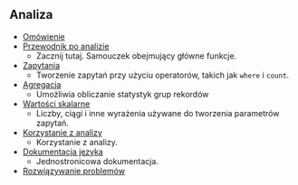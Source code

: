
## <a name="analytics"></a>Analiza
* [Omówienie](../articles/application-insights/app-insights-analytics.md)
* [Przewodnik po analizie](../articles/application-insights/app-insights-analytics-tour.md)
  * Zacznij tutaj. Samouczek obejmujący główne funkcje.
* [Zapytania](../articles/application-insights/app-insights-analytics-reference.md)
  * Tworzenie zapytań przy użyciu operatorów, takich jak `where` i `count`.
* [Agregacja](../articles/application-insights/app-insights-analytics-reference.md)
  * Umożliwia obliczanie statystyk grup rekordów
* [Wartości skalarne](../articles/application-insights/app-insights-analytics-reference.md)
  * Liczby, ciągi i inne wyrażenia używane do tworzenia parametrów zapytań.
* [Korzystanie z analizy](../articles/application-insights/app-insights-analytics-using.md)
  * Korzystanie z analizy.
* [Dokumentacja języka](../articles/application-insights/app-insights-analytics-reference.md)
  * Jednostronicowa dokumentacja.
* [Rozwiązywanie problemów](../articles/application-insights/app-insights-analytics-troubleshooting.md)

